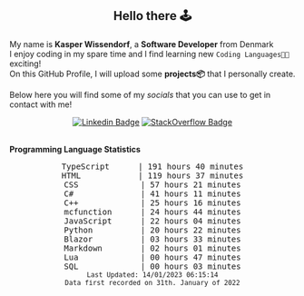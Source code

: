 ## <p align="center">Hello there 🕹️</p>

My name is **Kasper Wissendorf**, a **Software Developer** from Denmark<br/>
I enjoy coding in my spare time and I find learning new `Coding Languages👨‍💻` exciting!<br/>
On this GitHub Profile, I will upload some **projects📦** that I personally create.

Below here you will find some of my *socials* that you can use to get in contact with me! 

<div align="center">
  
[![Linkedin Badge](https://img.shields.io/badge/-LinkedIn-blue?style=flat-square&logo=Linkedin&logoColor=white)](https://www.linkedin.com/in/kasper-wissendorf-7279011b6/)
[![StackOverflow Badge](https://img.shields.io/badge/-Stack%20Overflow-FE7A16?style=flat-square&logo=Stack-Overflow&logoColor=white)](https://stackoverflow.com/users/18100435/kasper-wissendorf)
</div>

<br>
<strong>Programming Language Statistics</strong>
<br>
<div align="center">
<pre>
TypeScript      | 191 hours 40 minutes
HTML            | 119 hours 37 minutes
CSS             | 57 hours 21 minutes
C#              | 41 hours 11 minutes
C++             | 25 hours 16 minutes
mcfunction      | 24 hours 44 minutes
JavaScript      | 22 hours 04 minutes
Python          | 20 hours 22 minutes
Blazor          | 03 hours 33 minutes
Markdown        | 02 hours 01 minutes
Lua             | 00 hours 47 minutes
SQL             | 00 hours 03 minutes
<sub>Last Updated: 14/01/2023 06:15:14</sub>
<sub>Data first recorded on 31th. January of 2022</sub>
</pre>
</div>

